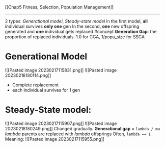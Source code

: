 [[Chap5 Fitness, Selection, Population Management]]
****
2 types:
_Generational model_, _Steady-state model_
In the first model, **all** individual survives **only one** gen
In the second, **one** new offspring generated and **one** individual gets replaced
#concept **Generation Gap**: the proportion of replaced individuals.
1.0 for GGA, 1/popu_size for SSGA
# Generational Model
![[Pasted image 20230217115831.png]]
![[Pasted image 20230218180114.png]]
- Complete replacement
- each individual survives for 1 gen
# Steady-State model:	
![[Pasted image 20230217115907.png]]
![[Pasted image 20230218180249.png]]
Changed gradually.
**Generational gap** = `lambda / mu`
*lambda* parents are replaced with *lambda* offsprings
Often, `lambda == 1`
Meaning:
![[Pasted image 20230217115955.png]]
